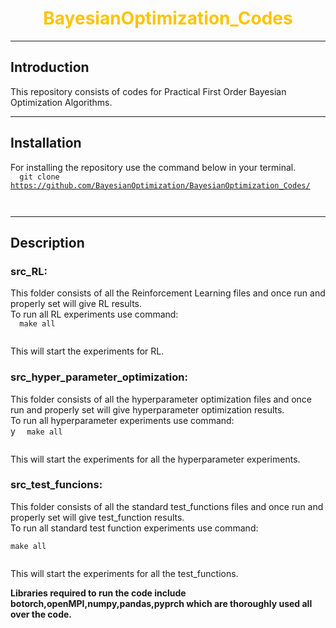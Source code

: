 <!-- background: #e4dadf-->
<!-- color: #774c43 -->
<!-- font: univers -->

<h1 align="center">
<span style = "color: #FFC300">
BayesianOptimization_Codes
</span>
</h1>

* * *
## Introduction
 This repository consists of codes for Practical First Order Bayesian Optimization Algorithms.
***
## Installation
For installing the repository use the command below in your terminal.<br>
<code>
<blink>
    git clone https://github.com/BayesianOptimization/BayesianOptimization_Codes/    
</blink>
</code>
***
## Description
### src_RL:
This folder consists of all the Reinforcement Learning files and once run and properly set will give RL results.<br />
To run all RL experiments use command:<br />
<code>
<blink>
    make all  
</blink>
</code>
<br />
This will start the experiments for RL.

### src_hyper_parameter_optimization:
This folder consists of all the hyperparameter optimization files and once run and properly set will give hyperparameter optimization results.<br />
To run all hyperparameter experiments use command:<br />y
<code>
<blink>
    make all  
</blink>
</code>
<br />
This will start the experiments for all the hyperparameter experiments.
### src_test_funcions:
This folder consists of all the standard test_functions files and once run and properly set will give test_function results.<br />
To run all standard test function experiments use command:<br />
<code>
<blink>
    make all  
</blink>
</code>
<br />
This will start the experiments for all the test_functions.

**Libraries required to run the code include botorch,openMPI,numpy,pandas,pyprch which are thoroughly used all over the code.**


